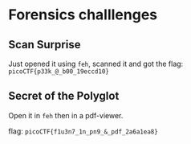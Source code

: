 # Forensics challlenges

## Scan Surprise

Just opened it using `feh`, scanned it and got the flag: `picoCTF{p33k_@_b00_19eccd10}`

## Secret of the Polyglot

Open it in `feh` then in a pdf-viewer.

flag: `picoCTF{f1u3n7_1n_pn9_&_pdf_2a6a1ea8}`

